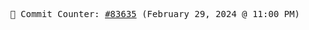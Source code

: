 <p align="center">
    <samp>
        📮 Commit Counter: <a href="https://github.com/Javascript-void0/Javascript-void0/commits/main">#83635</a> (February 29, 2024 @ 11:00 PM)
    </samp>
</p>
